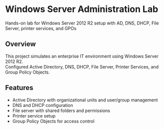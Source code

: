# Windows Server Administration Lab
Hands-on lab for Windows Server 2012 R2 setup with AD, DNS, DHCP, File Server, printer services, and GPOs

## Overview
This project simulates an enterprise IT environment using Windows Server 2012 R2.  
Configured Active Directory, DNS, DHCP, File Server, Printer Services, and Group Policy Objects.  

## Features
- Active Directory with organizational units and user/group management  
- DNS and DHCP configuration  
- File server with shared folders and permissions  
- Printer service setup  
- Group Policy Objects for access control  


